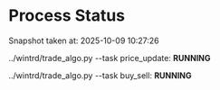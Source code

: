 # Process Status

Snapshot taken at: 2025-10-09 10:27:26

../wintrd/trade_algo.py --task price_update: **RUNNING**

../wintrd/trade_algo.py --task buy_sell: **RUNNING**

